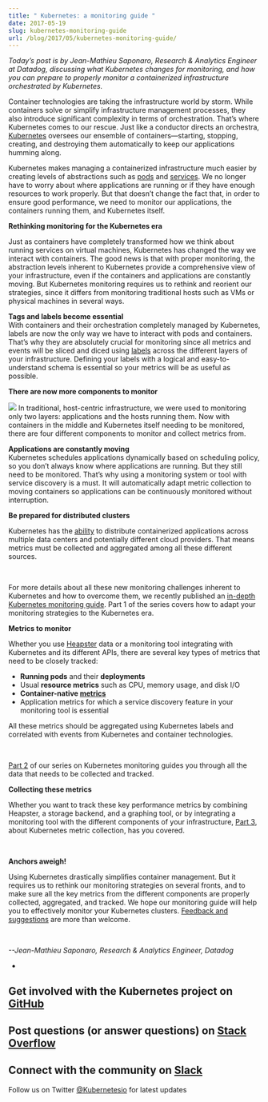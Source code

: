 ```yaml
---
title: " Kubernetes: a monitoring guide "
date: 2017-05-19
slug: kubernetes-monitoring-guide
url: /blog/2017/05/kubernetes-monitoring-guide/
---
```

_Today’s post is by Jean-Mathieu Saponaro, Research & Analytics Engineer at Datadog, discussing what Kubernetes changes for monitoring, and how you can prepare to properly monitor a containerized infrastructure orchestrated by Kubernetes._  


Container technologies are taking the infrastructure world by storm. While containers solve or simplify infrastructure management processes, they also introduce significant complexity in terms of orchestration. That’s where Kubernetes comes to our rescue. Just like a conductor directs an orchestra, [Kubernetes](https://kubernetes.io/docs/concepts/overview/what-is-kubernetes/) oversees our ensemble of containers—starting, stopping, creating, and destroying them automatically to keep our applications humming along.  

Kubernetes makes managing a containerized infrastructure much easier by creating levels of abstractions such as [pods](https://kubernetes.io/docs/concepts/workloads/pods/pod/) and [services](https://kubernetes.io/docs/concepts/services-networking/service/). We no longer have to worry about where applications are running or if they have enough resources to work properly. But that doesn’t change the fact that, in order to ensure good performance, we need to monitor our applications, the containers running them, and Kubernetes itself.  

**Rethinking monitoring for the Kubernetes era**  

Just as containers have completely transformed how we think about running services on virtual machines, Kubernetes has changed the way we interact with containers. The good news is that with proper monitoring, the abstraction levels inherent to Kubernetes provide a comprehensive view of your infrastructure, even if the containers and applications are constantly moving. But Kubernetes monitoring requires us to rethink and reorient our strategies, since it differs from monitoring traditional hosts such as VMs or physical machines in several ways.  

**Tags and labels become essential**  
With containers and their orchestration completely managed by Kubernetes, labels are now the only way we have to interact with pods and containers. That’s why they are absolutely crucial for monitoring since all metrics and events will be sliced and diced using [labels](https://kubernetes.io/docs/concepts/overview/working-with-objects/labels/) across the different layers of your infrastructure. Defining your labels with a logical and easy-to-understand schema is essential so your metrics will be as useful as possible.  

**There are now more components to monitor**  

[![](https://lh5.googleusercontent.com/tN8tzKcXWAFWF0TD9u9UkTFJakHsrdjtRx56WiF75UYwMKu8teFyr6LpLGjpuOWSr52M-l3do5r3a6VWi6VwhRWuaquCpGty8ksI585D9YuCL3t7DAcItJUwW6mlrM2jUw_jVq6A)](https://lh5.googleusercontent.com/tN8tzKcXWAFWF0TD9u9UkTFJakHsrdjtRx56WiF75UYwMKu8teFyr6LpLGjpuOWSr52M-l3do5r3a6VWi6VwhRWuaquCpGty8ksI585D9YuCL3t7DAcItJUwW6mlrM2jUw_jVq6A)
In traditional, host-centric infrastructure, we were used to monitoring only two layers: applications and the hosts running them. Now with containers in the middle and Kubernetes itself needing to be monitored, there are four different components to monitor and collect metrics from.  

**Applications are constantly moving**  
Kubernetes schedules applications dynamically based on scheduling policy, so you don’t always know where applications are running. But they still need to be monitored. That’s why using a monitoring system or tool with service discovery is a must. It will automatically adapt metric collection to moving containers so applications can be continuously monitored without interruption.  


**Be prepared for distributed clusters**

Kubernetes has the [ability](https://kubernetes.io/docs/tasks/federation/federation-service-discovery/#hybrid-cloud-capabilities) to distribute containerized applications across multiple data centers and potentially different cloud providers. That means metrics must be collected and aggregated among all these different sources.&nbsp;

&nbsp;

For more details about all these new monitoring challenges inherent to Kubernetes and how to overcome them, we recently published an [in-depth Kubernetes monitoring guide](https://www.datadoghq.com/blog/monitoring-kubernetes-era/). Part 1 of the series covers how to adapt your monitoring strategies to the Kubernetes era.



**Metrics to monitor**



Whether you use [Heapster](https://github.com/kubernetes/heapster) data or a monitoring tool integrating with Kubernetes and its different APIs, there are several key types of metrics that need to be closely tracked:

- **Running pods** and their **deployments**
- Usual **resource metrics** such as CPU, memory usage, and disk I/O
- **Container-native [metrics](https://www.datadoghq.com/blog/monitoring-kubernetes-performance-metrics/)**
- Application metrics for which a service discovery feature in your monitoring tool is essential&nbsp;

All these metrics should be aggregated using Kubernetes labels and correlated with events from Kubernetes and container technologies.

&nbsp;

[Part 2](https://www.datadoghq.com/blog/monitoring-kubernetes-performance-metrics/) of our series on Kubernetes monitoring guides you through all the data that needs to be collected and tracked.



**Collecting these metrics**



Whether you want to track these key performance metrics by combining Heapster, a storage backend, and a graphing tool, or by integrating a monitoring tool with the different components of your infrastructure, [Part 3](https://www.datadoghq.com/blog/monitoring-kubernetes-with-datadog/), about Kubernetes metric collection, has you covered.

&nbsp;

**Anchors aweigh!**



Using Kubernetes drastically simplifies container management. But it requires us to rethink our monitoring strategies on several fronts, and to make sure all the key metrics from the different components are properly collected, aggregated, and tracked. We hope our monitoring guide will help you to effectively monitor your Kubernetes clusters. [Feedback and suggestions](https://github.com/DataDog/the-monitor) are more than welcome.

&nbsp;



_--Jean-Mathieu Saponaro, Research & Analytics Engineer, Datadog_



-
Get involved with the Kubernetes project on [GitHub](https://github.com/kubernetes/kubernetes)&nbsp;
-
Post questions (or answer questions) on [Stack Overflow](http://stackoverflow.com/questions/tagged/kubernetes)&nbsp;
-
Connect with the community on [Slack](http://slack.k8s.io/)
-
Follow us on Twitter [@Kubernetesio](https://twitter.com/kubernetesio) for latest updates
